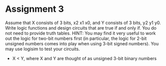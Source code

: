 # Assignment 3

Assume that X consists of 3 bits, x2 x1 x0, and Y consists of 3 bits, y2 y1 y0. Write logic
functions and design circuits that are true if and only if. You do not need to provide truth tables.
HINT: You may find it very useful to work out the logic for two-bit numbers first (in particular, the logic
for 2-bit unsigned numbers comes into play when using 3-bit signed numbers). You may use logisim to test your circuits.

* X < Y, where X and Y are thought of as unsigned 3-bit binary numbers

